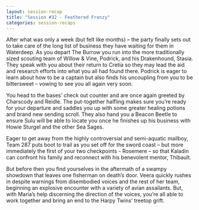 ```yaml
---
layout: session-recap
title: "Session #32 - Feathered Frenzy"
categories: session-recaps
---
```


After what was only a week (but felt like months) – the party finally sets out to take care of the long list of business they have waiting for them in Waterdeep. As you depart The Burrow you run into the more traditionally sized scouting team of Willow & Vine, Podrick, and his Drakenhound, Stasia. They speak with you about their return to Cretia so they may lead the aid and research efforts into what you all had found there. Podrick is eager to learn about how to be a captain but also finds his uncoupling from you to be bittersweet – vowing to see you all again very soon.

You head to the bases’ check out counter and are once again greeted by Charscody and Reidle. The put-together halfling makes sure you’re ready for your departure and saddles you up with some greater healing potions and brand new sending scroll. They also hand you a Beacon Beetle to ensure Sulu will be able to locate you once he finishes up his business with Howie Sturgel and the other Sea Sages.

Eager to get away from the highly controversial and semi-aquatic mailboy, Team 287 puts boot to trail as you set off for the sword coast – but more immediately the first of your two checkpoints - Rosemere – so that Kaladin can confront his family and reconnect with his benevolent mentor, Thibault.

But before then you find yourselves in the aftermath of a swampy showdown that leaves one fisherman on death’s door. Veera quickly rushes in despite warnings from disembodied voices and the rest of her team, beginning an explosive encounter with a variety of avian assailants. But, with Maria’s help discerning the direction of the voices, you’re all able to work together and bring an end to the Harpy Twins’ treetop grift.
